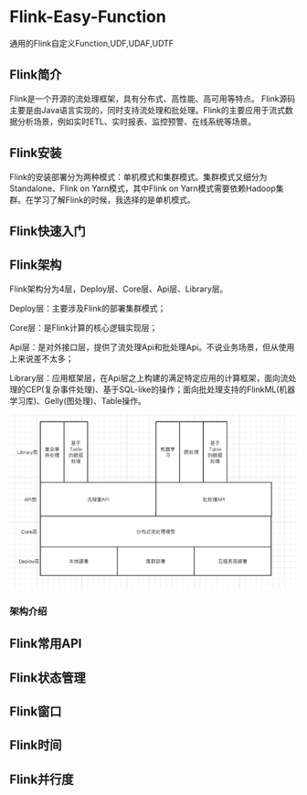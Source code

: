 # Flink-Easy-Function
通用的Flink自定义Function,UDF,UDAF,UDTF

## Flink简介
Flink是一个开源的流处理框架，具有分布式、高性能、高可用等特点。
Flink源码主要是由Java语言实现的，同时支持流处理和批处理。Flink的主要应用于流式数据分析场景，例如实时ETL、实时报表、监控预警、在线系统等场景。

## Flink安装
Flink的安装部署分为两种模式：单机模式和集群模式。集群模式又细分为Standalone、Flink on Yarn模式，其中Flink on Yarn模式需要依赖Hadoop集群。在学习了解Flink的时候，我选择的是单机模式。

## Flink快速入门

## Flink架构

Flink架构分为4层，Deploy层、Core层、Api层、Library层。

Deploy层：主要涉及Flink的部署集群模式；

Core层：是Flink计算的核心逻辑实现层；

Api层：是对外接口层，提供了流处理Api和批处理Api。不说业务场景，但从使用上来说差不太多；

Library层：应用框架层，在Api层之上构建的满足特定应用的计算框架，面向流处理的CEP(复杂事件处理)、基于SQL-like的操作；面向批处理支持的FlinkML(机器学习库)、Gelly(图处理)、Table操作。

![Flink架构图](./images/flink-framework-pic.jpeg)

### 架构介绍

## Flink常用API

## Flink状态管理

## Flink窗口

## Flink时间

## Flink并行度


